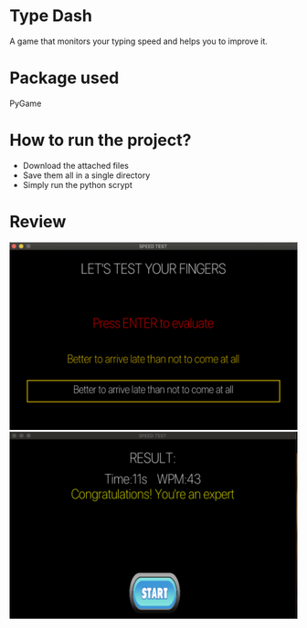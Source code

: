 # Type Dash
A game that monitors your typing speed and helps you to improve it.

# Package used
PyGame

# How to run the project?

- Download the attached files
- Save them all in a single directory
- Simply run the python scrypt

# Review
![](images/initial.png)
![](images/final.png)


